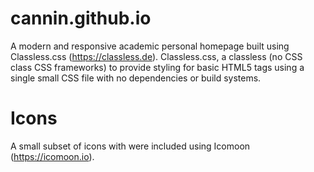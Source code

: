 # cannin.github.io

A modern and responsive academic personal homepage built using Classless.css (https://classless.de). Classless.css, a classless (no CSS class CSS frameworks) to provide styling for basic HTML5 tags using a single small CSS file with no dependencies or build systems. 

# Icons 

A small subset of icons with were included using Icomoon (https://icomoon.io).

